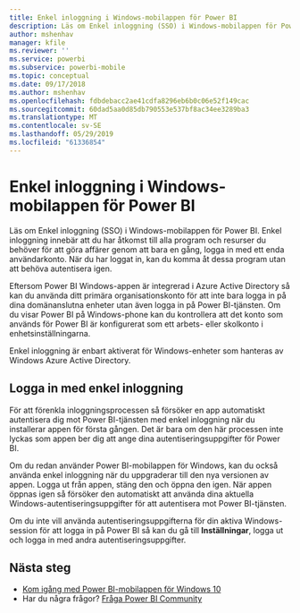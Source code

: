 ```yaml
---
title: Enkel inloggning i Windows-mobilappen för Power BI
description: Läs om Enkel inloggning (SSO) i Windows-mobilappen för Power BI. Enkel inloggning innebär att du har åtkomst till alla program och resurser du behöver för att göra affärer genom att bara en gång, logga in med ett enda användarkonto.
author: mshenhav
manager: kfile
ms.reviewer: ''
ms.service: powerbi
ms.subservice: powerbi-mobile
ms.topic: conceptual
ms.date: 09/17/2018
ms.author: mshenhav
ms.openlocfilehash: fdbdebacc2ae41cdfa8296eb6b0c06e52f149cac
ms.sourcegitcommit: 60dad5aa0d85db790553e537bf8ac34ee3289ba3
ms.translationtype: MT
ms.contentlocale: sv-SE
ms.lasthandoff: 05/29/2019
ms.locfileid: "61336854"
---
```

# <a name="single-sign-on-in-the-power-bi-mobile-windows-app"></a>Enkel inloggning i Windows-mobilappen för Power BI

Läs om Enkel inloggning (SSO) i Windows-mobilappen för Power BI. Enkel inloggning innebär att du har åtkomst till alla program och resurser du behöver för att göra affärer genom att bara en gång, logga in med ett enda användarkonto. När du har loggat in, kan du komma åt dessa program utan att behöva autentisera igen. 

Eftersom Power BI Windows-appen är integrerad i Azure Active Directory så kan du använda ditt primära organisationskonto för att inte bara logga in på dina domänanslutna enheter utan även logga in på Power BI-tjänsten. Om du visar Power BI på Windows-phone kan du kontrollera att det konto som används för Power BI är konfigurerat som ett arbets- eller skolkonto i enhetsinställningarna.  

Enkel inloggning är enbart aktiverat för Windows-enheter som hanteras av Windows Azure Active Directory. 

## <a name="sign-in-with-sso"></a>Logga in med enkel inloggning

För att förenkla inloggningsprocessen så försöker en app automatiskt autentisera dig mot Power BI-tjänsten med enkel inloggning när du installerar appen för första gången. Det är bara om den här processen inte lyckas som appen ber dig att ange dina autentiseringsuppgifter för Power BI.  

Om du redan använder Power BI-mobilappen för Windows, kan du också använda enkel inloggning när du uppgraderar till den nya versionen av appen. Logga ut från appen, stäng den och öppna den igen. När appen öppnas igen så försöker den automatiskt att använda dina aktuella Windows-autentiseringsuppgifter för att autentisera mot Power BI-tjänsten. 

Om du inte vill använda autentiseringsuppgifterna för din aktiva Windows-session för att logga in på Power BI så kan du gå till **Inställningar**, logga ut och logga in med andra autentiseringsuppgifter. 
 
## <a name="next-steps"></a>Nästa steg

- [Kom igång med Power BI-mobilappen för Windows 10](mobile-windows-10-phone-app-get-started.md)
- Har du några frågor? [Fråga Power BI Community](http://community.powerbi.com/)

